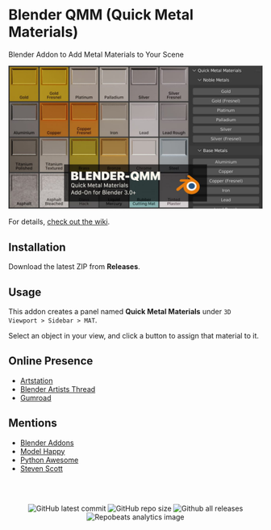 # Blender QMM (Quick Metal Materials)

Blender Addon to Add Metal Materials to Your Scene

![Blender QMM Screenshot](https://github.com/don1138/blender-qmm/blob/main/blender-qmm.jpg)

For details, [check out the wiki](https://github.com/don1138/blender-qmm/wiki).

## Installation

Download the latest ZIP from **Releases**.

## Usage

This addon creates a panel named **Quick Metal Materials** under ``3D Viewport > Sidebar > MAT``.

Select an object in your view, and click a button to assign that material to it.

## Online Presence

- [Artstation](https://www.artstation.com/marketplace/p/p88LG/blender-qmm-quick-metal-materials)
- [Blender Artists Thread](https://blenderartists.org/t/blender-qmm-quick-metal-materials-free-addon/1290433)
- [Gumroad](https://gumroad.com/l/blender-qmm)

## Mentions

- [Blender Addons](https://blender-addons.org/quick-metal-materials/)
- [Model Happy](https://modelinghappy.com/archives/42400)
- [Python Awesome](https://pythonawesome.com/blender-add-on-to-add-metal-materials-to-your-scene/)
- [Steven Scott](https://www.youtube.com/watch?v=XWM4W_Cnies)

<br><br>

<p align="center">
  <img alt="GitHub latest commit" src="https://img.shields.io/github/last-commit/don1138/blender-qmm">
  <img alt="GitHub repo size" src="https://img.shields.io/github/repo-size/don1138/blender-qmm">
  <img alt="Github all releases" src="https://img.shields.io/github/downloads/don1138/blender-qmm/total.svg"><br>
  <img src="https://repobeats.axiom.co/api/embed/1e2de9818de3228b86792d2cfc1bb0cd9fe9d5e4.svg" alt="Repobeats analytics image">
</p>


